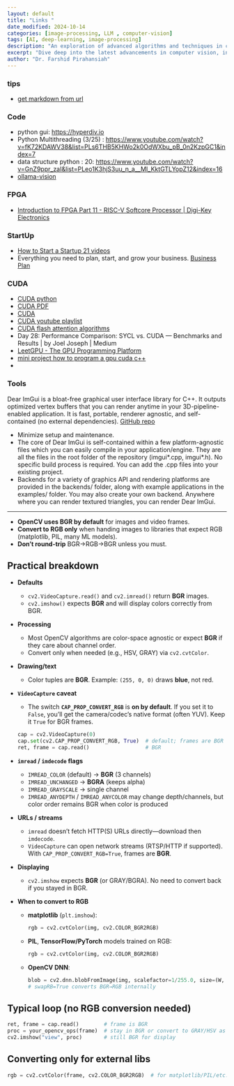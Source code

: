 ```yaml
---
layout: default
title: "Links "
date_modified: 2024-10-14
categories: [image-processing, LLM , computer-vision]
tags: [AI, deep-learning, image-processing]
description: "An exploration of advanced algorithms and techniques in computer vision, ML, DL, LLM, LLMOPs, DevOps."
excerpt: "Dive deep into the latest advancements in computer vision, including deep learning methodologies and real-time image processing."
author: "Dr. Farshid Pirahansiah"
---
```


### tips
- [get markdown from url](https://r.jina.ai/YOUR_URL)

### Code
- python gui: https://hyperdiv.io
- Python Multithreading (3/25) : https://www.youtube.com/watch?v=fK72KDAWV38&list=PLs6THB5KHWo2k0OdWXbu_pB_0n2KzpGC1&index=7 
- data structure python : 20: https://www.youtube.com/watch?v=GnZ9ppr_zaI&list=PLeo1K3hjS3uu_n_a__MI_KktGTLYopZ12&index=16
- [ollama-vision]( https://github.com/codearrangertoo/ollama-vision/blob/main/llava/Dockerfile )

### FPGA

- [Introduction to FPGA Part 11 - RISC-V Softcore Processor | Digi-Key Electronics](https://www.youtube.com/watch?v=gJno9TloDj8)



### StartUp
- [How to Start a Startup 21 videos](https://www.youtube.com/watch?v=CBYhVcO4WgI&list=PL5q_lef6zVkaTY_cT1k7qFNF2TidHCe-1)
- Everything you need to plan, start, and grow your business. [Business Plan](https://www.venturekit.ai)


### CUDA
- [CUDA python](https://www.pyspur.dev/blog/introduction_cuda_programming)
- [CUDA PDF](https://docs.nvidia.com/cuda/pdf/CUDA_C_Programming_Guide.pdf)
- [CUDA ](https://cvw.cac.cornell.edu/gpu-architecture)
- [CUDA youtube playlist](https://www.youtube.com/playlist?list=PL1ysOEBe5977vlocXuRt6KBCYu_sdu1Ru)
- [CUDA flash attention algorithms](https://github.com/Maharshi-Pandya/cudacodes)
- Day 28: Performance Comparison: SYCL vs. CUDA — Benchmarks and Results | by Joel Joseph | Medium
- [LeetGPU - The GPU Programming Platform](https://leetgpu.com)
- [mini project how to program a gpu cuda c++](https://www.youtube.com/@0mean1sigma/playlists)
- 

### Tools
Dear ImGui is a bloat-free graphical user interface library for C++. It outputs optimized vertex buffers that you can render anytime in your 3D-pipeline-enabled application. It is fast, portable, renderer agnostic, and self-contained (no external dependencies).
[GitHub repo](https://github.com/ocornut/imgui)
- Minimize setup and maintenance.
- The core of Dear ImGui is self-contained within a few platform-agnostic files which you can easily compile in your application/engine. They are all the files in the root folder of the repository (imgui*.cpp, imgui*.h). No specific build process is required. You can add the .cpp files into your existing project.
- Backends for a variety of graphics API and rendering platforms are provided in the backends/ folder, along with example applications in the examples/ folder. You may also create your own backend. Anywhere where you can render textured triangles, you can render Dear ImGui.



---


* **OpenCV uses BGR by default** for images and video frames.
* **Convert to RGB only** when handing images to libraries that expect RGB (matplotlib, PIL, many ML models).
* **Don’t round-trip** BGR→RGB→BGR unless you must.

## Practical breakdown

* **Defaults**

  * `cv2.VideoCapture.read()` and `cv2.imread()` return **BGR** images.
  * `cv2.imshow()` expects **BGR** and will display colors correctly from BGR.

* **Processing**

  * Most OpenCV algorithms are color-space agnostic or expect **BGR** if they care about channel order.
  * Convert only when needed (e.g., HSV, GRAY) via `cv2.cvtColor`.

* **Drawing/text**

  * Color tuples are **BGR**. Example: `(255, 0, 0)` draws **blue**, not red.

* **`VideoCapture` caveat**

  * The switch **`CAP_PROP_CONVERT_RGB`** is **on by default**. If you set it to `False`, you’ll get the camera/codec’s native format (often YUV). Keep it `True` for BGR frames.

  ```python
  cap = cv2.VideoCapture(0)
  cap.set(cv2.CAP_PROP_CONVERT_RGB, True)  # default; frames are BGR
  ret, frame = cap.read()                  # BGR
  ```

* **`imread` / `imdecode` flags**

  * `IMREAD_COLOR` (default) → **BGR** (3 channels)
  * `IMREAD_UNCHANGED` → **BGRA** (keeps alpha)
  * `IMREAD_GRAYSCALE` → single channel
  * `IMREAD_ANYDEPTH` / `IMREAD_ANYCOLOR` may change depth/channels, but color order remains BGR when color is produced

* **URLs / streams**

  * `imread` doesn’t fetch HTTP(S) URLs directly—download then `imdecode`.
  * `VideoCapture` can open network streams (RTSP/HTTP if supported). With `CAP_PROP_CONVERT_RGB=True`, frames are **BGR**.

* **Displaying**

  * `cv2.imshow` expects **BGR** (or GRAY/BGRA). No need to convert back if you stayed in BGR.

* **When to convert to RGB**

  * **matplotlib** (`plt.imshow`):

    ```python
    rgb = cv2.cvtColor(img, cv2.COLOR_BGR2RGB)
    ```
  * **PIL**, **TensorFlow/PyTorch** models trained on RGB:

    ```python
    rgb = cv2.cvtColor(img, cv2.COLOR_BGR2RGB)
    ```
  * **OpenCV DNN**:

    ```python
    blob = cv2.dnn.blobFromImage(img, scalefactor=1/255.0, size=(W, H), swapRB=True)
    # swapRB=True converts BGR→RGB internally
    ```

## Typical loop (no RGB conversion needed)

```python
ret, frame = cap.read()        # frame is BGR
proc = your_opencv_ops(frame)  # stay in BGR or convert to GRAY/HSV as needed
cv2.imshow("view", proc)       # still BGR for display
```

## Converting only for external libs

```python
rgb = cv2.cvtColor(frame, cv2.COLOR_BGR2RGB)  # for matplotlib/PIL/etc.
```
